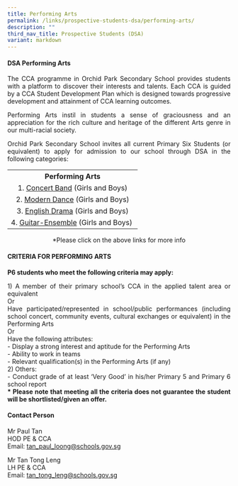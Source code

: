 ```yaml
---
title: Performing Arts
permalink: /links/prospective-students-dsa/performing-arts/
description: ""
third_nav_title: Prospective Students (DSA)
variant: markdown
---
```

<div align="justify">
<h4><strong>DSA Performing Arts</strong></h4>
<p>The CCA programme in Orchid Park Secondary School provides students with a platform to discover their interests and talents. Each CCA is guided by a CCA Student Development Plan which is designed towards progressive development and attainment of CCA learning outcomes.</p>
<p>Performing Arts instil in students a sense of graciousness and an appreciation for the rich culture and heritage of the different Arts genre in our multi-racial society.&nbsp;</p>
<p>Orchid Park Secondary School invites all current Primary Six Students (or equivalent) to apply for admission to our school through DSA in the following categories:</p>
<table style="margin-left: auto; margin-right: auto;">
<tbody>
<tr>
<th style="text-align: center;">Performing Arts</th>
</tr>
<tr>
<td style="text-align: center;">1.&nbsp;<a href="/cca/band/" target="_blank" rel="noopener">Concert Band</a>&nbsp;(Girls and Boys)</td>
</tr>
<tr>
<td style="text-align: center;">2.&nbsp;<a href="/cca/dance/" target="_blank" rel="noopener">Modern Dance</a>&nbsp;(Girls and Boys)</td>
</tr>
<tr>
<td style="text-align: center;">3.&nbsp;<a href="/cca/drama/" target="_blank" rel="noopener">English Drama</a>&nbsp;(Girls and Boys)</td>
</tr>
<tr>
<td style="text-align: center;">4.&nbsp;<a href="/cca/guitar/" target="_blank" rel="noopener">Guitar-Ensemble</a>&nbsp;(Girls and Boys)&nbsp;</td>
</tr>
</tbody>
</table>
<p style="text-align: center;">*Please click on the above links for more info</p>

<h4>CRITERIA FOR PERFORMING ARTS</h4>
<p><b>P6 students who meet the following criteria may apply:</b></p>
<p>1) A member of their primary school’s CCA in the applied talent area or equivalent
<br>Or
<br>Have participated/represented in school/public performances (including school concert, community events, cultural exchanges or equivalent) in the Performing Arts
<br>Or
<br>Have the following attributes:
<br>- Display a strong interest and aptitude for the Performing Arts
<br>- Ability to work in teams
<br>- Relevant qualification(s) in the Performing Arts (if any)
<br>2) Others:
<br>- Conduct grade of at least ‘Very Good’ in his/her Primary 5 and Primary 6 school report
<br><b>* Please note that meeting all the criteria does not guarantee the student will be shortlisted/given an offer.</b></p>


<h4>Contact Person</h4>
<p>Mr Paul Tan<br>HOD PE &amp; CCA<br>Email:&nbsp;<a href="mailto:tan_paul_loong@schools.gov.sg">tan_paul_loong@schools.gov.sg</a></p>
<p>Mr Tan Tong Leng<br>LH PE &amp; CCA<br>Email:&nbsp;<a href="mailto:tan_tong_leng@schools.gov.sg">tan_tong_leng@schools.gov.sg</a></p>
	
</div>
